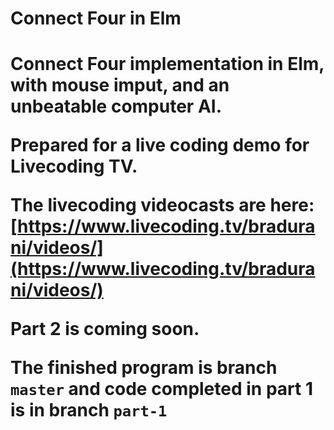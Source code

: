 <h1>Connect Four in Elm<h1>

Connect Four implementation in Elm, with mouse imput, and an unbeatable computer AI.

Prepared for a live coding demo for Livecoding TV.

The livecoding videocasts are here:
[https://www.livecoding.tv/bradurani/videos/](https://www.livecoding.tv/bradurani/videos/)

 Part 2 is coming soon.

 The finished program is branch `master` and code completed in part 1 is in branch `part-1`
